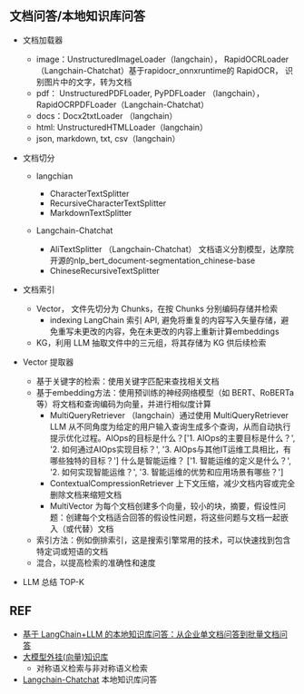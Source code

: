 

## 文档问答/本地知识库问答


- 文档加载器
    - image：UnstructuredImageLoader（langchain）， RapidOCRLoader  （Langchain-Chatchat）基于rapidocr_onnxruntime的 RapidOCR， 识别图片中的文字，转为文档
    - pdf： UnstructuredPDFLoader, PyPDFLoader （langchain）， RapidOCRPDFLoader（Langchain-Chatchat） 
    - docs：Docx2txtLoader （langchain）
    - html: UnstructuredHTMLLoader（langchain）
    - json, markdown, txt, csv（langchain）
- 文档切分
    - langchian  
        - CharacterTextSplitter
        - RecursiveCharacterTextSplitter
        - MarkdownTextSplitter
        
    - Langchain-Chatchat
        - AliTextSplitter （Langchain-Chatchat） 文档语义分割模型，达摩院开源的nlp_bert_document-segmentation_chinese-base 
        - ChineseRecursiveTextSplitter
- 文档索引
    - Vector， 文件先切分为 Chunks，在按 Chunks 分别编码存储并检索
        - indexing LangChain 索引 API, 避免将重复的内容写入矢量存储，避免重写未更改的内容，免在未更改的内容上重新计算embeddings
    - KG，利用 LLM 抽取文件中的三元组，将其存储为 KG 供后续检索
- Vector 提取器
    - 基于关键字的检索：使用关键字匹配来查找相关文档
    - 基于embedding方法：使用预训练的神经网络模型（如 BERT、RoBERTa 等）将文档和查询编码为向量，并进行相似度计算
        - MultiQueryRetriever （langchain）通过使用 MultiQueryRetriever LLM 从不同角度为给定的用户输入查询生成多个查询，从而自动执行提示优化过程。AIOps的目标是什么？['1. AIOps的主要目标是什么？', '2. 如何通过AIOps实现目标？', '3. AIOps与其他IT运维工具相比，有哪些独特的目标？']  什么是智能运维？ ['1. 智能运维的定义是什么？', '2. 如何实现智能运维？', '3. 智能运维的优势和应用场景有哪些？']
        - ContextualCompressionRetriever 上下文压缩，减少文档内容或完全删除文档来缩短文档
        - MultiVector 为每个文档创建多个向量，较小的块，摘要，假设性问题：创建每个文档适合回答的假设性问题，将这些问题与文档一起嵌入（或代替）文档
    - 索引方法：例如倒排索引，这是搜索引擎常用的技术，可以快速找到包含特定词或短语的文档
    - 混合，以提高检索的准确性和速度

- LLM 总结 TOP-K




## REF

- [基于 LangChain+LLM 的本地知识库问答：从企业单文档问答到批量文档问答](https://blog.csdn.net/v_JULY_v/article/details/131552592)
- [大模型外挂(向量)知识库](https://zhuanlan.zhihu.com/p/633671394)
    - 对称语义检索与非对称语义检索
- [Langchain-Chatchat](https://github.com/chatchat-space/Langchain-Chatchat.git) 本地知识库问答



